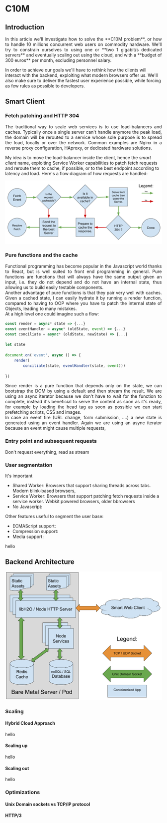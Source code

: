 # C10M
## Introduction
<p align="justify">
In this article we'll investigate how to solve the **C10M problem**, or how to handle 10 millions concurrent web users on commodity hardware. We'll try to constrain ourselves to using one or **two 1 gigabit/s dedicated servers** and eventually scaling out using the cloud, and with a **budget of 300 euros** per month, excluding personnel salary.

In order to achieve our goals we'll have to rethink how the clients will interact with the backend, exploiting what modern browsers offer us. We'll also make sure to deliver the fastest user experience possible, while forcing as few rules as possible to developers.
</p>

## Smart Client
### Fetch patching and HTTP 304
<p align="justify">
The traditional way to scale web services is to use load-balancers and caches. Typically once a single server can't handle anymore the peak load, the domain will be rerouted to a service whose sole purpose is to spread the load, locally or over the network. Common examples are Nginx in a reverse proxy configuration, HAproxy, or dedicated hardware solutions.  

My idea is to move the load-balancer inside the client, hence the *smart client* name, exploiting Service Worker capabilities to patch fetch requests and reroute them to cache, if possible, or to the best endpoint according to latency and load. Here's a flow diagram of how requests are handled:  
 
![Flow diagram of a fetch event](https://raw.githubusercontent.com/alberto-esposito/C10M/master/assets/fetch_flow.svg)
</p> 

### Pure functions and the cache
<p align="justify">
Functional programming has become popular in the Javascript world thanks to React, but is well suited to front end programming in general. Pure functions are functions that will always have the same output given an input, i.e. they do not depend and do not have an internal state, thus allowing us to build easily testable components.  <br> 
Another advantage of pure functions is that they pair very well with caches. Given a cached state, I can easily hydrate it by running a render function, compared to having to OOP where you have to patch the internal state of Objects, leading to many mistakes. <br>
At a high level one could imagine such a flow: 
</p>

```js
const render = async* state => {...}
const eventHandler = async* (oldState, event) => {...}
const conciliate = async* (oldState, newState) => {...}

let state

document.on('event', async () => {
	render(
		conciliate(state, eventHandler(state, event)))

})
```
<p align="justify">
Since render is a pure function that depends only on the state, we can bootstrap the DOM by using a default and then stream the result. We are using an async iterator because we don't have to wait for the function to complete, instead it's beneficial to serve the content as soon as it's ready, for example by loading the head tag as soon as possible we can start prefetching scripts, CSS and images. <br>
In case an event fire (URL change, form submission, ....) a new state is generated using an event handler. Again we are using an async iterator because an event might cause multiple requests, 

</p>

### Entry point and subsequent requests

Don't request everything, read as stream

### User segmentation

It's important 

 - Shared Worker:  Browsers that support sharing threads across tabs. Modern blink-based browsers, 
 - Service Worker: Browsers that support patching fetch requests inside a service worker.  Webkit powered browsers, older bbrowsers 
 - No Javascript:
 
 Other features useful to segment the user base:
 
 - ECMAScript support:
 - Compression support:
 - Media support:

hello

## Backend Architecture
![Server Layout](https://raw.githubusercontent.com/alberto-esposito/C10M/master/assets/server.svg)
### Scaling
#### Hybrid Cloud Approach
hello
#### Scaling up
hello
#### Scaling out
hello
### Optimizations
#### Unix Domain sockets vs TCP/IP protocol
#### HTTP/3
<!--stackedit_data:
eyJoaXN0b3J5IjpbLTQ5MjIxMjczMCw1NzMzNTY2NzcsMTQ2MT
E5ODMyMiwxMzEwOTk1MTM4LDU5NDAzOTkyNCwxNDk4OTIxNjkw
LC04NDA3OTUyODcsMTYyMDcxMTQ3NSwtMTE4NzQxMTYwMSwtMz
M5ODM1MzI1LC0yMTEwOTcwMjEsOTE3MDk4MTIzLC02MTIxMjU5
NSwtMjExODU2MzYxOCwtMTI4NTkwNjAxMCwtNjM4MjE2OTI1LC
0yMDIzMTM1MjIsLTEwNzQ2NTgzNTksLTQzMDcxMDAwNiw1OTY5
MjQzNl19
-->